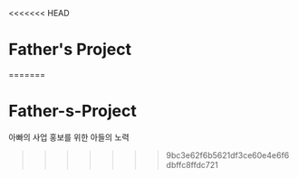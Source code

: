<<<<<<< HEAD
# Father's Project
=======
# Father-s-Project
아빠의 사업 홍보를 위한 아들의 노력
>>>>>>> 9bc3e62f6b5621df3ce60e4e6f6dbffc8ffdc721
